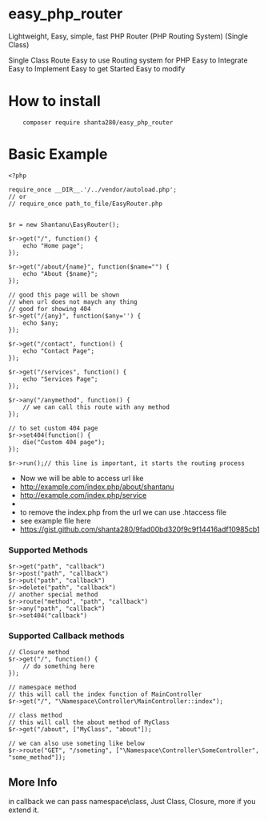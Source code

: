 # easy_php_router
Lightweight, Easy, simple, fast PHP Router (PHP Routing System) (Single Class)

Single Class Route
Easy to use Routing system for PHP
Easy to Integrate
Easy to Implement
Easy to get Started
Easy to modify


# How to install
```
    composer require shanta280/easy_php_router

```


# Basic Example
```
<?php

require_once __DIR__.'/../vendor/autoload.php';
// or 
// require_once path_to_file/EasyRouter.php


$r = new Shantanu\EasyRouter();

$r->get("/", function() {
    echo "Home page";
});

$r->get("/about/{name}", function($name="") {
    echo "About {$name}";
});

// good this page will be shown 
// when url does not maych any thing
// good for showing 404
$r->get("/{any}", function($any='') {
    echo $any;
});

$r->get("/contact", function() {
    echo "Contact Page";
});

$r->get("/services", function() {
    echo "Services Page";
});

$r->any("/anymethod", function() {
    // we can call this route with any method
});

// to set custom 404 page
$r->set404(function() {
    die("Custom 404 page");
});

$r->run();// this line is important, it starts the routing process
```

* Now we will be able to access url like
* http://example.com/index.php/about/shantanu
* http://example.com/index.php/service
* 
* to remove the index.php from the url we can use .htaccess file
* see example file here
* https://gist.github.com/shanta280/9fad00bd320f9c9f14416adf10985cb1


### Supported Methods

```
$r->get("path", "callback")
$r->post("path", "callback")
$r->put("path", "callback")
$r->delete("path", "callback")
// another special method
$r->route("method", "path", "callback")
$r->any("path", "callback")
$r->set404("callback")
```


### Supported Callback methods
```
// Closure method
$r->get("/", function() {
    // do something here
});

// namespace method
// this will call the index function of MainController
$r->get("/", "\Namespace\Controller\MainController::index");

// class method
// this will call the about method of MyClass
$r->get("/about", ["MyClass", "about"]);

// we can also use someting like below
$r->route("GET", "/someting", ["\Namespace\Controller\SomeController", "some_method"]);

```

## More Info
in callback we can pass namespace\class, Just Class, Closure, more if you extend it.

